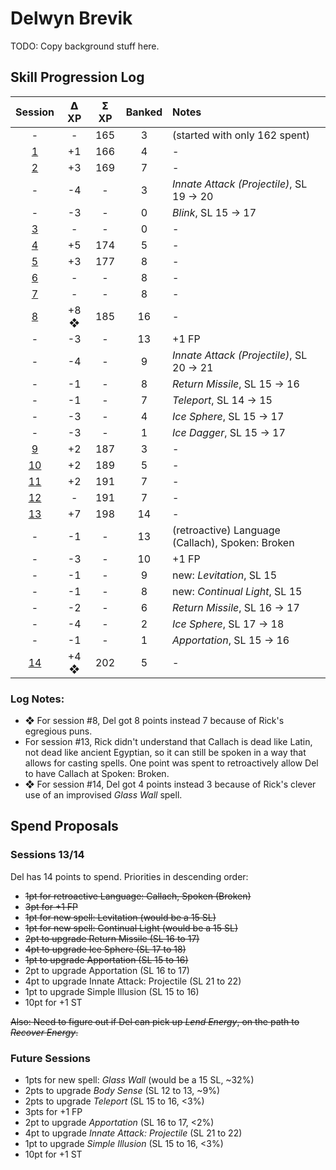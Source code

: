 # Delwyn Brevik

TODO: Copy background stuff here.

## Skill Progression Log

| Session | 𝝙 XP | 𝝨 XP | Banked | Notes |
| :---: | :---: | :---: | :---: | :--- |
| - | - | 165 | 3 | (started with only 162 spent) |
| [1](../sessions/2020-02-09-gavins-request-northunder.md) | +1 | 166 | 4 | - |
| [2](../sessions/2020-02-16-orcs-in-the-ruins.md) | +3 | 169 | 7 | - |
| - | -4 | - | 3 | _Innate Attack (Projectile)_, SL 19 → 20 |
| - | -3 | - | 0 | _Blink_, SL 15 → 17 |
| [3](../sessions/2020-02-23-into-the-sept.md) | - | - | 0 | - |
| [4](../sessions/2020-03-01-the-undead-tide.md) | +5 | 174 | 5 | - |
| [5](../sessions/2020-03-08-axes-out.md) | +3 | 177 | 8 | - |
| [6](../sessions/2020-03-15-poking-the-undead-bear.md) | - | - | 8 | - |
| [7](../sessions/2020-03-22-slow-and-unsteady.md) | - | - | 8 | - |
| [8](../sessions/2020-03-29-i-cast-zombie-missile.md) | +8 ❖ | 185 | 16 | - |
| - | -3 | - | 13 | +1 FP |
| - | -4 | - | 9 | _Innate Attack (Projectile)_, SL 20 → 21 |
| - | -1 | - | 8 | _Return Missile_, SL 15 → 16 |
| - | -1 | - | 7 | _Teleport_, SL 14 → 15 |
| - | -3 | - | 4 | _Ice Sphere_, SL 15 → 17 |
| - | -3 | - | 1 | _Ice Dagger_, SL 15 → 17 |
| [9](../sessions/2020-04-05-a-wail-of-a-good-time.md) | +2 | 187 | 3 | - |
| [10](../sessions/2020-04-12-secret-passages.md) | +2 | 189 | 5 | - |
| [11](../sessions/2020-04-19-boned-and-stoned.md) | +2 | 191 | 7 | - |
| [12](../sessions/2020-04-26-a-dark-cloud.md) | - | 191 | 7 | - |
| [13](../sessions/2020-05-03-do-you-smell-that.md) | +7 | 198 | 14 | - |
| - | -1 | - | 13 | (retroactive) Language (Callach), Spoken: Broken |
| - | -3 | - | 10 | +1 FP |
| - | -1 | - | 9 | new: _Levitation_, SL 15 |
| - | -1 | - | 8 | new: _Continual Light_, SL 15 |
| - | -2 | - | 6 | _Return Missile_, SL 16 → 17  |
| - | -4 | - | 2 | _Ice Sphere_, SL 17 → 18  |
| - | -1 | - | 1 | _Apportation_, SL 15 → 16  |
| [14](../sessions/2020-05-10-floors-and-doors.md) | +4 ❖ | 202 | 5 | - |

### Log Notes:

* ❖ For session #8, Del got 8 points instead 7 because of Rick's egregious puns.
* For session #13, Rick didn't understand that Callach is dead like Latin, not dead like ancient Egyptian, so it can still be spoken in a way that allows for casting spells.  One point was spent to retroactively allow Del to have Callach at Spoken: Broken.
* ❖ For session #14, Del got 4 points instead 3 because of Rick's clever use of an improvised _Glass Wall_ spell.

## Spend Proposals

### Sessions 13/14

Del has 14 points to spend.  Priorities in descending order:

* ~~1pt for retroactive Language: Callach, Spoken (Broken)~~
* ~~3pt for +1 FP~~
* ~~1pt for new spell: Levitation (would be a 15 SL)~~
* ~~1pt for new spell: Continual Light (would be a 15 SL)~~
* ~~2pt to upgrade Return Missile (SL 16 to 17)~~
* ~~4pt to upgrade Ice Sphere (SL 17 to 18)~~
* ~~1pt to upgrade Apportation (SL 15 to 16)~~
* 2pt to upgrade Apportation (SL 16 to 17)
* 4pt to upgrade Innate Attack: Projectile (SL 21 to 22)
* 1pt to upgrade Simple Illusion (SL 15 to 16)
* 10pt for +1 ST

~~Also: Need to figure out if Del can pick up _Lend Energy_, on the path to _Recover Energy_.~~

### Future Sessions

* 1pts for new spell: _Glass Wall_ (would be a 15 SL, ~32%)
* 2pts to upgrade _Body Sense_ (SL 12 to 13, ~9%)
* 2pts to upgrade _Teleport_ (SL 15 to 16, <3%)
* 3pts for +1 FP
* 2pt to upgrade _Apportation_ (SL 16 to 17, <2%)
* 4pt to upgrade _Innate Attack: Projectile_ (SL 21 to 22)
* 1pt to upgrade _Simple Illusion_ (SL 15 to 16, <3%)
* 10pt for +1 ST
